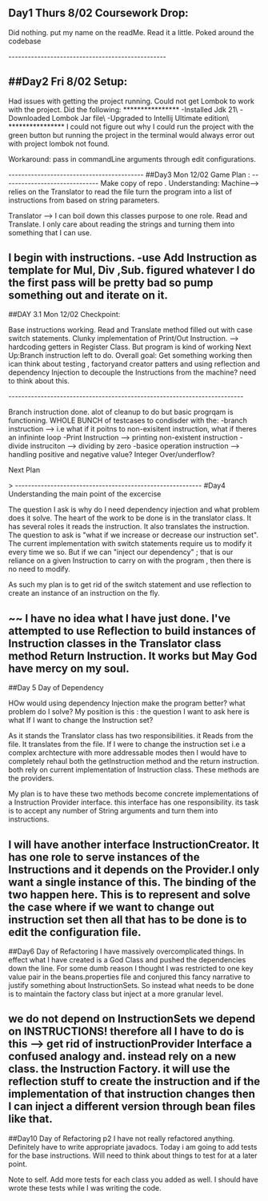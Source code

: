 
Day1 Thurs 8/02 Coursework Drop:
-----------------------------------------------
<p>Did nothing. put my name on the readMe. Read it a little.
Poked around the codebase</p>
-------------------------------------------------

##Day2 Fri 8/02 Setup:
-----------------------------------
<p>Had issues with getting the project running.
Could not get Lombok to work with the project. 
Did the following:
****************
-Installed Jdk 21\
-Downloaded Lombok Jar file\
-Upgraded to Intellij Ultimate edition\ 
****************
I could not figure out why I could run the project with 
the green button but running the project in the terminal
would always error out with project lombok not found.

Workaround: pass in commandLine arguments through edit
configurations.
</p>
------------------------------------------
##Day3 Mon 12/02 Game Plan :
------------------------------
Make copy of repo .
Understanding:
Machine--> relies on the Translator to read the file turn the program
into a list of instructions from based on string parameters.

Translator --> I can boil down this classes purpose to one role.
Read and Translate. I only care about reading the strings and turning
them into something that I can use.

I begin with instructions.
-use Add Instruction as template for Mul, Div ,Sub.
figured whatever I do the first pass will be pretty bad
so pump something out and iterate on it.
-------------------------------------------
##DAY 3.1 Mon 12/02 Checkpoint:
<p>
Base instructions working.
Read and Translate method filled out with case switch statements.
Clunky implementation of Print/Out Instruction. -->
hardcoding getters in Register Class.
But program is kind of working
Next Up:Branch instruction left to do.
Overall goal:
Get something working then ican think about testing , factoryand creator patters
and using reflection and dependency Injection to decouple the Instructions
from the machine? need to think about this.
</p>
-------------------------------------------------------------------------
<p> Branch instruction done. alot of cleanup to do but basic progrqam is
functioning. WHOLE BUNCH of testcases to condisder with the:
-branch instruction --> i.e what if it poitns to non-exisitent instruction, what if theres an infininte loop
-Print Instruction --> printing non-existent instruction
-divide instruciton --> dividing by zero
-basice operation instruction --> handling positive and negative value? Integer Over/underflow?

Next Plan 
</p>>
----------------------------------------------------------
#Day4 Understanding the main point of the excercise

The question I ask is why do I need dependency injection 
and what problem does it solve. The heart of the work to be done is in the translator 
class. It has several roles it reads the instruction. It also translates the instruction.
The question to ask is "what if we increase or decrease our instruction set".
The current implementation with switch statements require us to modify it every time we 
so. But if we can "inject our dependency" ; that is our reliance on a given Instruction
to carry on with the program , then there is no need to modify.

As such my plan is to get rid of the switch statement and use reflection
to create an instance of an instruction on the fly.

~~
I have no idea what I have just done. I've attempted to use Reflection
to build instances of Instruction classes in the 
Translator class method Return Instruction.
It works but May God have mercy on my soul.
-----------------------------------------------------
##Day 5 Day of Dependency

HOw would using dependency Injection make the program better? 
what problem do I solve?
My position is this :
the question I want to ask here is 
what If I want to change the Instruction set?

As it stands the Translator class has two responsibilities.
it Reads from the file.
It translates from the file.
If I were to change the instruction set i.e a complex archtecture
with more addressable modes
then I would have to completely rehaul both the getInstruction method
and the return instruction. both rely on current implementation of Instruction class.
These methods are the providers.

My plan is to have these two methods become concrete implementations
of a Instruction Provider interface. this interface has one responsibility.
its task is to accept any number of String arguments and turn them into
instructions.

I will have another interface InstructionCreator. It has one role to serve 
instances of the Instructions and it
depends on the Provider.I only want a single instance of this.
The binding of the two happen here.
This is to represent and solve the case where if we want to change
out instruction set then all that has to be done is to edit the configuration
file.
-------------------------------------------------------------------------------
##Day6 Day of Refactoring
I have massively overcomplicated things. In effect what I have created is a God Class and pushed
the dependencies down the line. For some dumb reason I thought I was restricted to one key value
pair in the beans.properties file and conjured this fancy narrative to justify something about InstructionSets.
So instead what needs to be done is to maintain the factory class but inject at a more granular level.

we do not depend on InstructionSets we depend on INSTRUCTIONS! therefore all I have to do is this
--> get rid of instructionProvider Interface a confused analogy and. instead rely on a new class.
the Instruction Factory. it will use the reflection stuff to create the instruction and if the implementation
of that instruction changes then I can inject a different version through bean files like that.
---------------------------------------------------------------------
##Day10 Day of Refactoring p2
I have not really refactored anything.  Definitely have to write appropriate javadocs.
Today i am going to add tests for the base instructions. Will need to think about things to test
for at a later point.

Note to self. Add more tests for each class you added as well. I should have wrote these
tests while I was writing the code.




